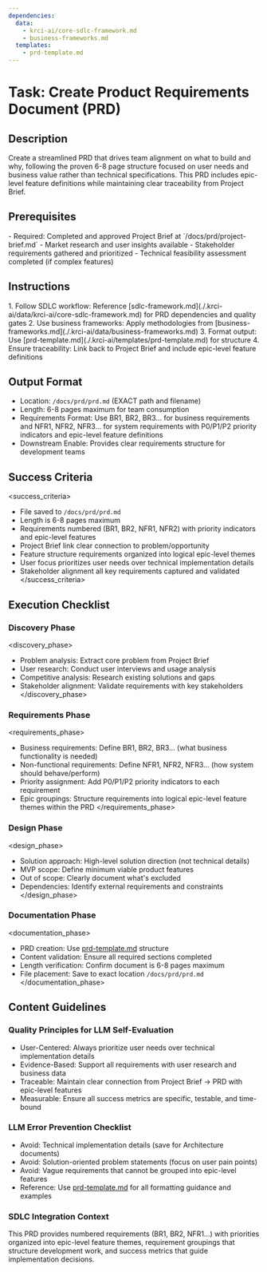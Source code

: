 ```yaml
---
dependencies:
  data:
    - krci-ai/core-sdlc-framework.md
    - business-frameworks.md
  templates:
    - prd-template.md
---
```


# Task: Create Product Requirements Document (PRD)

## Description

Create a streamlined PRD that drives team alignment on what to build and why, following the proven 6-8 page structure focused on user needs and business value rather than technical specifications. This PRD includes epic-level feature definitions while maintaining clear traceability from Project Brief.

## Prerequisites

<prerequisites>
- Required: Completed and approved Project Brief at `/docs/prd/project-brief.md`
- Market research and user insights available
- Stakeholder requirements gathered and prioritized
- Technical feasibility assessment completed (if complex features)
</prerequisites>

## Instructions

<instructions>
1. Follow SDLC workflow: Reference [sdlc-framework.md](./.krci-ai/data/krci-ai/core-sdlc-framework.md) for PRD dependencies and quality gates
2. Use business frameworks: Apply methodologies from [business-frameworks.md](./.krci-ai/data/business-frameworks.md)
3. Format output: Use [prd-template.md](./.krci-ai/templates/prd-template.md) for structure
4. Ensure traceability: Link back to Project Brief and include epic-level feature definitions
</instructions>

## Output Format

- Location: `/docs/prd/prd.md` (EXACT path and filename)
- Length: 6-8 pages maximum for team consumption
- Requirements Format: Use BR1, BR2, BR3... for business requirements and NFR1, NFR2, NFR3... for system requirements with P0/P1/P2 priority indicators and epic-level feature definitions
- Downstream Enable: Provides clear requirements structure for development teams

## Success Criteria

<success_criteria>
- File saved to `/docs/prd/prd.md`
- Length is 6-8 pages maximum
- Requirements numbered (BR1, BR2, NFR1, NFR2) with priority indicators and epic-level features
- Project Brief link clear connection to problem/opportunity
- Feature structure requirements organized into logical epic-level themes
- User focus prioritizes user needs over technical implementation details
- Stakeholder alignment all key requirements captured and validated
</success_criteria>

## Execution Checklist

### Discovery Phase

<discovery_phase>
- Problem analysis: Extract core problem from Project Brief
- User research: Conduct user interviews and usage analysis
- Competitive analysis: Research existing solutions and gaps
- Stakeholder alignment: Validate requirements with key stakeholders
</discovery_phase>

### Requirements Phase

<requirements_phase>
- Business requirements: Define BR1, BR2, BR3... (what business functionality is needed)
- Non-functional requirements: Define NFR1, NFR2, NFR3... (how system should behave/perform)
- Priority assignment: Add P0/P1/P2 priority indicators to each requirement
- Epic groupings: Structure requirements into logical epic-level feature themes within the PRD
</requirements_phase>

### Design Phase

<design_phase>
- Solution approach: High-level solution direction (not technical details)
- MVP scope: Define minimum viable product features
- Out of scope: Clearly document what's excluded
- Dependencies: Identify external requirements and constraints
</design_phase>

### Documentation Phase

<documentation_phase>
- PRD creation: Use [prd-template.md](./.krci-ai/templates/prd-template.md) structure
- Content validation: Ensure all required sections completed
- Length verification: Confirm document is 6-8 pages maximum
- File placement: Save to exact location `/docs/prd/prd.md`
</documentation_phase>

## Content Guidelines

### Quality Principles for LLM Self-Evaluation

- User-Centered: Always prioritize user needs over technical implementation details
- Evidence-Based: Support all requirements with user research and business data
- Traceable: Maintain clear connection from Project Brief → PRD with epic-level features
- Measurable: Ensure all success metrics are specific, testable, and time-bound

### LLM Error Prevention Checklist

- Avoid: Technical implementation details (save for Architecture documents)
- Avoid: Solution-oriented problem statements (focus on user pain points)
- Avoid: Vague requirements that cannot be grouped into epic-level features
- Reference: Use [prd-template.md](./.krci-ai/templates/prd-template.md) for all formatting guidance and examples

### SDLC Integration Context

This PRD provides numbered requirements (BR1, BR2, NFR1...) with priorities organized into epic-level feature themes, requirement groupings that structure development work, and success metrics that guide implementation decisions.
